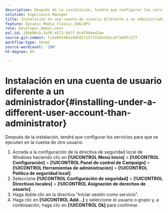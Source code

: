 ```yaml
---
description: Después de la instalación, tendrá que configurar los servicios para que se ejecuten en la cuenta de otro usuario.
solution: Experience Manager
title: Instalación en una cuenta de usuario diferente a un administrador
feature: Dynamic Media Classic,SDK/API
role: Developer,Admin,User
exl-id: 20bb00cb-3af6-4573-bbff-8c4f984ed2ae
source-git-commit: fcda99340a18d5037157723bb3bdca5fa9df3277
workflow-type: tm+mt
source-wordcount: '100'
ht-degree: 0%

---
```


# Instalación en una cuenta de usuario diferente a un administrador{#installing-under-a-different-user-account-than-administrator}

Después de la instalación, tendrá que configurar los servicios para que se ejecuten en la cuenta de otro usuario.

1. Acceda a la configuración de la directiva de seguridad local de Windows haciendo clic en **[!UICONTROL Menú Inicio]** > **[!UICONTROL Configuración]** > **[!UICONTROL Panel de control de Campaign]** > **[!UICONTROL Herramientas de administración]** > **[!UICONTROL Política de seguridad local]**.
1. Seleccione **[!UICONTROL Configuración de seguridad]** > **[!UICONTROL Directivas locales]** > **[!UICONTROL Asignación de derechos de usuario]**.
1. Haga doble clic en la directiva &quot;Iniciar sesión como servicio&quot;.
1. Haga clic en **[!UICONTROL Add...]** y seleccione el usuario o grupo y, a continuación, haga clic en **[!UICONTROL Ok]** para confirmar.
